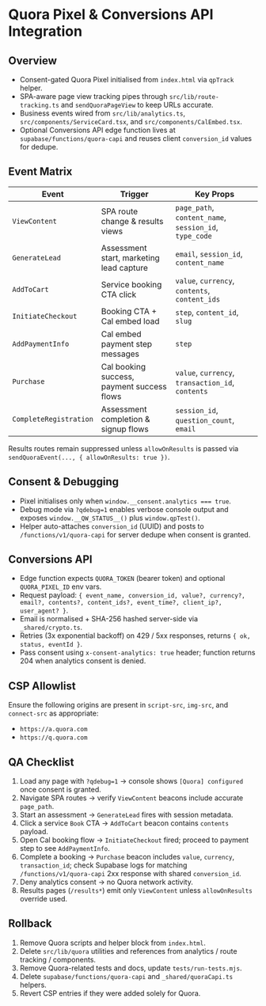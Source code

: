 # Quora Pixel & Conversions API Integration

## Overview
- Consent-gated Quora Pixel initialised from `index.html` via `qpTrack` helper.
- SPA-aware page view tracking pipes through `src/lib/route-tracking.ts` and `sendQuoraPageView` to keep URLs accurate.
- Business events wired from `src/lib/analytics.ts`, `src/components/ServiceCard.tsx`, and `src/components/CalEmbed.tsx`.
- Optional Conversions API edge function lives at `supabase/functions/quora-capi` and reuses client `conversion_id` values for dedupe.

## Event Matrix
| Event | Trigger | Key Props |
| --- | --- | --- |
| `ViewContent` | SPA route change & results views | `page_path`, `content_name`, `session_id`, `type_code` |
| `GenerateLead` | Assessment start, marketing lead capture | `email`, `session_id`, `content_name` |
| `AddToCart` | Service booking CTA click | `value`, `currency`, `contents`, `content_ids` |
| `InitiateCheckout` | Booking CTA + Cal embed load | `step`, `content_id`, `slug` |
| `AddPaymentInfo` | Cal embed payment step messages | `step` |
| `Purchase` | Cal booking success, payment success flows | `value`, `currency`, `transaction_id`, `contents` |
| `CompleteRegistration` | Assessment completion & signup flows | `session_id`, `question_count`, `email` |

Results routes remain suppressed unless `allowOnResults` is passed via `sendQuoraEvent(..., { allowOnResults: true })`.

## Consent & Debugging
- Pixel initialises only when `window.__consent.analytics === true`.
- Debug mode via `?qdebug=1` enables verbose console output and exposes `window.__QW_STATUS__()` plus `window.qpTest()`.
- Helper auto-attaches `conversion_id` (UUID) and posts to `/functions/v1/quora-capi` for server dedupe when consent is granted.

## Conversions API
- Edge function expects `QUORA_TOKEN` (bearer token) and optional `QUORA_PIXEL_ID` env vars.
- Request payload: `{ event_name, conversion_id, value?, currency?, email?, contents?, content_ids?, event_time?, client_ip?, user_agent? }`.
- Email is normalised + SHA-256 hashed server-side via `_shared/crypto.ts`.
- Retries (3x exponential backoff) on 429 / 5xx responses, returns `{ ok, status, eventId }`.
- Pass consent using `x-consent-analytics: true` header; function returns 204 when analytics consent is denied.

## CSP Allowlist
Ensure the following origins are present in `script-src`, `img-src`, and `connect-src` as appropriate:
- `https://a.quora.com`
- `https://q.quora.com`

## QA Checklist
1. Load any page with `?qdebug=1` → console shows `[Quora] configured` once consent is granted.
2. Navigate SPA routes → verify `ViewContent` beacons include accurate `page_path`.
3. Start an assessment → `GenerateLead` fires with session metadata.
4. Click a service `Book` CTA → `AddToCart` beacon contains `contents` payload.
5. Open Cal booking flow → `InitiateCheckout` fired; proceed to payment step to see `AddPaymentInfo`.
6. Complete a booking → `Purchase` beacon includes `value`, `currency`, `transaction_id`; check Supabase logs for matching `/functions/v1/quora-capi` 2xx response with shared `conversion_id`.
7. Deny analytics consent → no Quora network activity.
8. Results pages (`/results*`) emit only `ViewContent` unless `allowOnResults` override used.

## Rollback
1. Remove Quora scripts and helper block from `index.html`.
2. Delete `src/lib/quora` utilities and references from analytics / route tracking / components.
3. Remove Quora-related tests and docs, update `tests/run-tests.mjs`.
4. Delete `supabase/functions/quora-capi` and `_shared/quoraCapi.ts` helpers.
5. Revert CSP entries if they were added solely for Quora.

